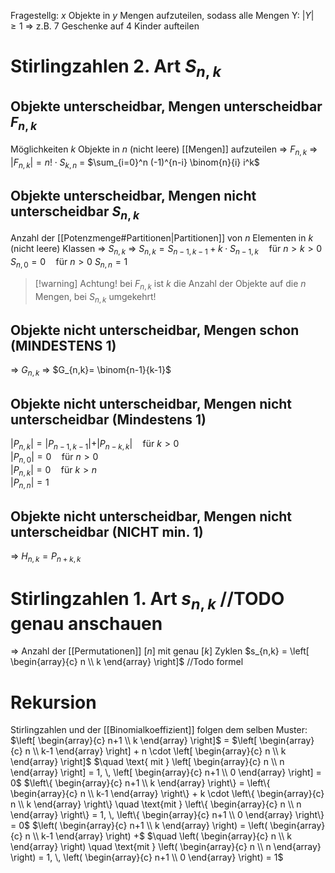 Fragestellg: $x$ Objekte in $y$ Mengen aufzuteilen, sodass alle Mengen Y: $|Y|\geq 1$
⇒ z.B. 7 Geschenke auf 4 Kinder aufteilen

# Stirlingzahlen 2. Art $S_{n,k}$
## Objekte unterscheidbar, Mengen unterscheidbar  $F_{n,k}$
Möglichkeiten $k$ Objekte in $n$ (nicht leere) [[Mengen]] aufzuteilen
⇒ $F_{n,k}$
⇒ $|F_{n,k}| = n!\cdot S_{k,n}$ = $\sum_{i=0}^n (-1)^{n-i} \binom{n}{i} i^k$
## Objekte unterscheidbar, Mengen nicht unterscheidbar $S_{n,k}$
Anzahl der [[Potenzmenge#Partitionen|Partitionen]] von $n$ Elementen in $k$ (nicht leere) Klassen
⇒ $S_{n,k}$
⇒ $S_{n,k} = S_{n-1,k-1} + k \cdot S_{n-1,k} \quad \text{für } n > k > 0$
	$S_{n,0} = 0 \quad \text{für } n > 0$
	$S_{n,n} = 1$ 
>[!warning] Achtung!
>bei $F_{n,k}$ ist $k$ die Anzahl der Objekte auf die $n$ Mengen, bei $S_{n,k}$ umgekehrt!

## Objekte nicht unterscheidbar, Mengen schon (MINDESTENS 1)
⇒ $G_{n,k}$
⇒ $G_{n,k}= \binom{n-1}{k-1}$

## Objekte nicht unterscheidbar, Mengen nicht unterscheidbar (Mindestens 1)
$\vert P_{n,k} \vert = \vert P_{n-1,k-1} \vert + \vert P_{n-k,k} \vert \quad \text{für } k > 0$  
$\vert P_{n,0} \vert = 0 \quad \text{für } n > 0$  
$\vert P_{n,k} \vert = 0 \quad \text{für } k > n$  
$\vert P_{n,n} \vert = 1$

## Objekte nicht unterscheidbar, Mengen nicht unterscheidbar (NICHT min. 1)
⇒ $H_{n,k}=P_{n+k,k}$
# Stirlingzahlen 1. Art $s_{n,k}$ //TODO genau anschauen
⇒ Anzahl der [[Permutationen]] $[n]$ mit genau $[k]$ Zyklen
$s_{n,k} = \left[ \begin{array}{c} n \\ k \end{array} \right]$
//Todo formel
# Rekursion
Stirlingzahlen und der [[Binomialkoeffizient]] folgen dem selben Muster:
$\left[ \begin{array}{c} n+1 \\ k \end{array} \right]$   $=$  $\left[ \begin{array}{c} n \\ k-1 \end{array} \right] + n \cdot \left[ \begin{array}{c} n \\ k \end{array} \right]$ $\quad \text{ mit } \left[ \begin{array}{c} n \\ n \end{array} \right] = 1, \, \left[ \begin{array}{c} n+1 \\ 0 \end{array} \right] = 0$
$\left\{ \begin{array}{c} n+1 \\ k \end{array} \right\} = \left\{ \begin{array}{c} n \\ k-1 \end{array} \right\} + k \cdot \left\{ \begin{array}{c} n \\ k \end{array} \right\} \quad \text{mit } \left\{ \begin{array}{c} n \\ n \end{array} \right\} = 1, \, \left\{ \begin{array}{c} n+1 \\ 0 \end{array} \right\} = 0$
$\left( \begin{array}{c} n+1 \\ k \end{array} \right) = \left( \begin{array}{c} n \\ k-1 \end{array} \right) +$   $\quad \left( \begin{array}{c} n \\ k \end{array} \right) \quad \text{mit } \left( \begin{array}{c} n \\ n \end{array} \right) = 1, \, \left( \begin{array}{c} n+1 \\ 0 \end{array} \right) = 1$
